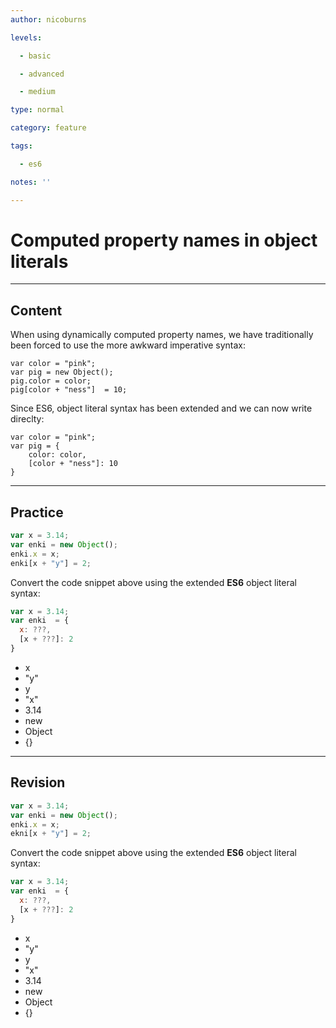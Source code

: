 ```yaml
---
author: nicoburns

levels:

  - basic

  - advanced

  - medium

type: normal

category: feature

tags:

  - es6

notes: ''

---
```


# Computed property names in object literals

---

## Content

When using dynamically computed property names, we have traditionally been forced to use the more awkward imperative syntax:

```
var color = "pink";
var pig = new Object();
pig.color = color;
pig[color + "ness"]  = 10;
```

Since ES6, object literal syntax has been extended and we can now write direclty:

```
var color = "pink";
var pig = {
    color: color,
    [color + "ness"]: 10
}
```

---

## Practice

```javascript
var x = 3.14;
var enki = new Object();
enki.x = x;
enki[x + "y"] = 2;
```

Convert the code snippet above using the extended **ES6** object literal syntax:

```javascript
var x = 3.14;
var enki  = {
  x: ???,
  [x + ???]: 2
}
```

- x
- "y"
- y
- "x"
- 3.14
- new
- Object
- {}

---

## Revision

```javascript
var x = 3.14;
var enki = new Object();
enki.x = x;
ekni[x + "y"] = 2;
```

Convert the code snippet above using the extended **ES6** object literal syntax:

```javascript
var x = 3.14;
var enki  = {
  x: ???,
  [x + ???]: 2
}
```

- x
- "y"
- y
- "x"
- 3.14
- new
- Object
- {}
